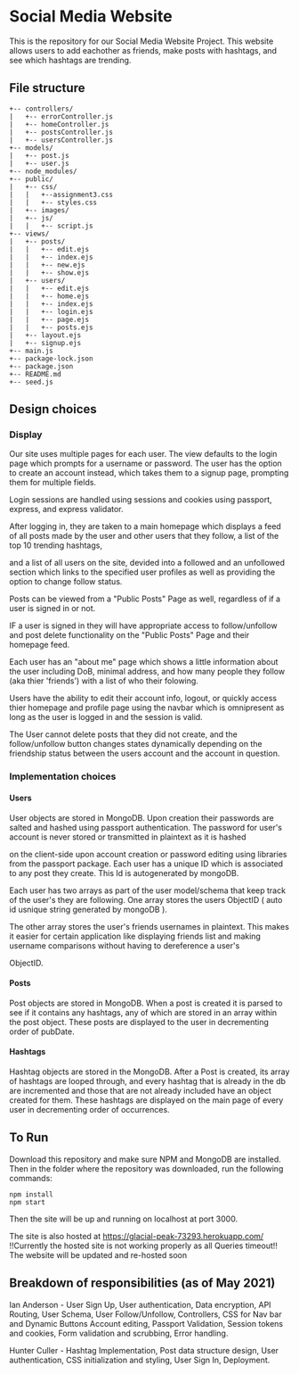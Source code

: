 # Social Media Website
This is the repository for our Social Media Website Project. This website allows users to add eachother as friends, make posts with hashtags, and see which hashtags are trending.

## File structure
```
+-- controllers/
|   +-- errorController.js
|   +-- homeController.js
|   +-- postsController.js
|   +-- usersController.js
+-- models/
|   +-- post.js
|   +-- user.js
+-- node_modules/
+-- public/
|   +-- css/
|   |   +--assignment3.css
|   |   +-- styles.css
|   +-- images/
|   +-- js/
|   |   +-- script.js
+-- views/
|   +-- posts/
|   |   +-- edit.ejs
|   |   +-- index.ejs
|   |   +-- new.ejs
|   |   +-- show.ejs
|   +-- users/
|   |   +-- edit.ejs
|   |   +-- home.ejs
|   |   +-- index.ejs
|   |   +-- login.ejs
|   |   +-- page.ejs
|   |   +-- posts.ejs
|   +-- layout.ejs
|   +-- signup.ejs
+-- main.js
+-- package-lock.json
+-- package.json
+-- README.md
+-- seed.js
```

## Design choices

### Display
Our site uses multiple pages for each user. The view defaults to the login page which prompts for a username or password. The user has the option to create an account instead, which takes them to a signup page, prompting them for multiple fields.

Login sessions are handled using sessions and cookies using passport, express, and express validator.

After logging in, they are taken to a main homepage which displays a feed of all posts made by the user and other users that they follow, a list of the top 10 trending hashtags, 

and a list of all users on the site, devided into a followed and an unfollowed section which links to the specified user profiles as well as providing the option to change follow status.

Posts can be viewed from a "Public Posts" Page  as well, regardless of if a user is signed in or not.

IF a user is signed in they will have appropriate access to follow/unfollow and post delete functionality on the "Public Posts" Page and their homepage feed.

Each user has an "about me" page which shows a little information about the user including DoB, minimal address, and how many people they follow (aka thier 'friends') with a list of who their folowing.

Users have the ability to edit their account info, logout, or quickly access thier homepage and profile page using the navbar which is omnipresent as long as the user is logged in and the session is valid.

The User cannot delete posts that they did not create, and the follow/unfollow button changes states dynamically depending on the friendship status between the users account and the account in question.


### Implementation choices

#### Users
User objects are stored in MongoDB. Upon creation their passwords are salted and hashed using passport authentication.  The password for user's account is never stored or transmitted in plaintext as it is hashed 

on the client-side upon account creation or password editing using libraries from the passport package. Each user has a unique ID which is associated to any post they create.  This Id is autogenerated by mongoDB.

Each user has two arrays as part of the user model/schema that keep track of the user's they are following.  One array stores the users ObjectID ( auto id usnique string generated by mongoDB ).

The other array stores the user's friends usernames in plaintext.  This makes it easier for certain application like displaying friends list and making username comparisons without having to dereference a user's

ObjectID.

#### Posts
Post objects are stored in MongoDB. When a post is created it is parsed to see if it contains any hashtags, any of which are stored in an array within the post object. These posts are displayed to the user in decrementing order of pubDate. 

#### Hashtags
Hashtag objects are stored in the MongoDB. After a Post is created, its array of hashtags are looped through, and every hashtag that is already in the db are incremented and those that are not already included have an object created for them. These hashtags are displayed on the main page of every user in decrementing order of occurrences. 

## To Run
Download this repository and make sure NPM and MongoDB are installed. Then in the folder where the repository was downloaded, run the following commands:
```
npm install
npm start
```

Then the site will be up and running on localhost at port 3000.

The site is also hosted at https://glacial-peak-73293.herokuapp.com/  !!Currently the hosted site is not working properly as all Queries timeout!!
The website will be updated and re-hosted soon

## Breakdown of responsibilities (as of May 2021)

Ian Anderson - 
User Sign Up,
User authentication,
Data encryption,
API Routing,
User Schema,
User Follow/Unfollow,
Controllers, 
CSS for Nav bar and Dynamic Buttons
Account editing,
Passport Validation,
Session tokens and cookies,
Form validation and scrubbing,
Error handling.

Hunter Culler - 
Hashtag Implementation,
Post data structure design,
User authentication, 
CSS initialization and styling,
User Sign In,
Deployment.



